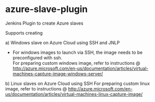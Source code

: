 azure-slave-plugin
==================

Jenkins Plugin to create Azure slaves

Supports creating 

a) Windows slave on Azure Cloud using SSH and JNLP
   - For windows images to launch via SSH, the image needs to be preconfigured with ssh.  
   For preparing custom windows image, refer to instructions @ http://azure.microsoft.com/en-us/documentation/articles/virtual-machines-capture-image-windows-server/   
 
b) Linux slaves on Azure Cloud using SSH
   For preparing custom linux image, refer to instructions @ http://azure.microsoft.com/en-us/documentation/articles/virtual-machines-linux-capture-image/
 